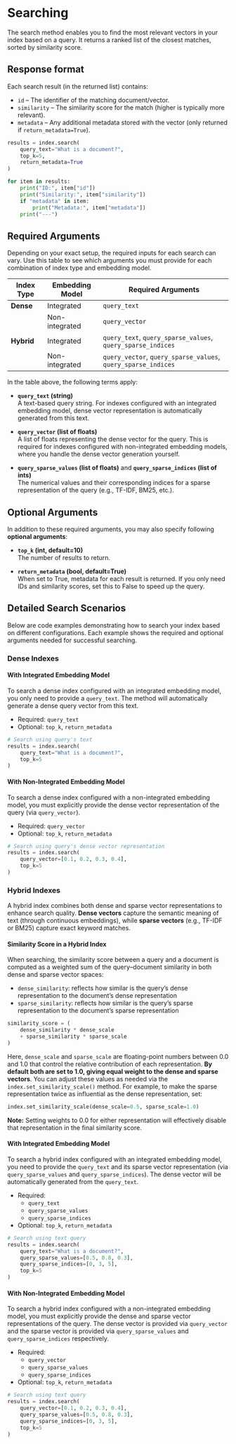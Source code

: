 # **Searching**

The search method enables you to find the most relevant vectors in your index based on a query. 
It returns a ranked list of the closest matches, sorted by similarity score.

## **Response format**
Each search result (in the returned list) contains:

- `id` – The identifier of the matching document/vector.
- `similarity` – The similarity score for the match (higher is typically more relevant).
- `metadata` – Any additional metadata stored with the vector (only returned if `return_metadata=True`).

```python title="Example showing how to search an index and handle the list of results"
results = index.search(
    query_text="What is a document?",
    top_k=5,
    return_metadata=True
)

for item in results:
    print("ID:", item["id"])
    print("Similarity:", item["similarity"])
    if "metadata" in item:
        print("Metadata:", item["metadata"])
    print("---")
```

## **Required Arguments**
Depending on your exact setup, the required inputs for each search can vary. 
Use this table to see which arguments you must provide for each combination of index type and embedding model.

| **Index Type** | **Embedding Model** | **Required Arguments**                                         |
|----------------|----------------------|---------------------------------------------------------------|
| **Dense**      | Integrated          | `query_text`                                                   |
|                | Non-integrated      | `query_vector`                                                 |
| **Hybrid**     | Integrated          | `query_text`, `query_sparse_values`, `query_sparse_indices`    |
|                | Non-integrated      | `query_vector`, `query_sparse_values`, `query_sparse_indices`  |

In the table above, the following terms apply:

- **`query_text` (string)**  
  A text-based query string. For indexes configured with an integrated embedding model, dense vector representation is automatically generated from this text. 

- **`query_vector` (list of floats)**  
  A list of floats representing the dense vector for the query. This is required for indexes configured with non-integrated embedding models, where you handle the dense vector generation yourself.

- **`query_sparse_values` (list of floats)** and **`query_sparse_indices` (list of ints)**  
  The numerical values and their corresponding indices for a sparse representation of the query (e.g., TF-IDF, BM25, etc.). 

## **Optional Arguments**
In addition to these required arguments, you may also specify following **optional arguments**:

- **`top_k` (int, default=10)**  
  The number of results to return. 

- **`return_metadata` (bool, default=True)**  
  When set to True, metadata for each result is returned. 
  If you only need IDs and similarity scores, set this to False to speed up the query.

## **Detailed Search Scenarios**
Below are code examples demonstrating how to search your index based on different configurations. Each example shows the required and optional arguments needed for successful searching.

### **Dense Indexes**
#### **With Integrated Embedding Model**
To search a dense index configured with an integrated embedding model, you only need to provide a `query_text`. The method will automatically generate a dense query vector from this text.

- Required: `query_text` 
- Optional: `top_k`, `return_metadata`

```python title="Searching a dense index with an integrated embedding model"
# Search using query's text
results = index.search(
    query_text="What is a document?", 
    top_k=5
)
```

#### **With Non-Integrated Embedding Model**
To search a dense index configured with a non-integrated embedding model, you must explicitly provide the dense vector representation of the query (via `query_vector`).

- Required: `query_vector` 
- Optional: `top_k`, `return_metadata`

```python title="Searching a dense index with a non-integrated embedding model"
# Search using query's dense vector representation
results = index.search(
    query_vector=[0.1, 0.2, 0.3, 0.4],
    top_k=5
)
```

### **Hybrid Indexes**
A hybrid index combines both dense and sparse vector representations to enhance search quality. 
**Dense vectors** capture the semantic meaning of text (through continuous embeddings), while **sparse vectors** (e.g., TF-IDF or BM25) capture exact keyword matches.

#### **Similarity Score in a Hybrid Index**
When searching, the similarity score between a query and a document is computed as a weighted sum of the query–document similarity in both dense and sparse vector spaces:

- `dense_similarity`: reflects how similar is the query’s dense representation to the document’s dense representation
- `sparse_similarity`: reflects how similar is the query’s sparse representation to the document’s sparse representation

```python title="Similarity score calculation in a hybrid index"
similarity_score = (
    dense_similarity * dense_scale
    + sparse_similarity * sparse_scale
)
```

Here, `dense_scale` and `sparse_scale` are floating-point numbers between 0.0 and 1.0 that control the relative contribution of each representation. 
**By default both are set to 1.0, giving equal weight to the dense and sparse vectors**.
You can adjust these values as needed via the `index.set_similarity_scale()` method. 
For example, to make the sparse representation twice as influential as the dense representation, set:

```python title="Setting the similarity scale for a hybrid index"
index.set_similarity_scale(dense_scale=0.5, sparse_scale=1.0)
```

**Note:** Setting weights to 0.0 for either representation will effectively disable that representation in the final similarity score.

#### **With Integrated Embedding Model**
To search a hybrid index configured with an integrated embedding model, you need to provide the `query_text` and its sparse vector representation (via `query_sparse_values` and `query_sparse_indices`). 
The dense vector will be automatically generated from the `query_text`.

- Required: 
    - `query_text` 
    - `query_sparse_values` 
    - `query_sparse_indices` 
- Optional: `top_k`, `return_metadata`

```python title="Searching a hybrid index with an integrated embedding model"
# Search using text query
results = index.search(
    query_text="What is a document?",
    query_sparse_values=[0.5, 0.8, 0.3],
    query_sparse_indices=[0, 3, 5],
    top_k=5
)
```

#### **With Non-Integrated Embedding Model**
To search a hybrid index configured with a non-integrated embedding model, you must explicitly provide the dense and sparse vector representations of the query. The dense vector is provided via `query_vector` and the sparse vector is provided via `query_sparse_values` and `query_sparse_indices` respectively.

- Required: 
    - `query_vector` 
    - `query_sparse_values` 
    - `query_sparse_indices` 
- Optional: `top_k`, `return_metadata`

```python title="Searching a hybrid index with a non-integrated embedding model"
# Search using text query
results = index.search(
    query_vector=[0.1, 0.2, 0.3, 0.4],
    query_sparse_values=[0.5, 0.8, 0.3],
    query_sparse_indices=[0, 3, 5],
    top_k=5
)
```

